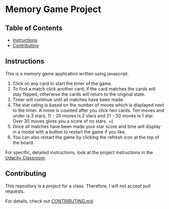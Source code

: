 # Memory Game Project

## Table of Contents

* [Instructions](#instructions)
* [Contributing](#contributing)

## Instructions

This is a memory game application written using javascript. 

1. Click on any card to start the timer of the game.
2. To find a match click another card; if the card matches the cards will stay flipped, otherwise the cards will return to the original state.
3. Timer will continue until all matches have been made.
4. The star rating is based on the number of moves which is displayed next to the timer. A move is counted after you click two cards. Ten moves and under is 3 stars, 11 - 20 moves is 2 stars and 21 - 30 moves is 1 star. Over 30 moves gives you a score of no stars. =(
4. Once all matches have been made your star score and time will display in a modal with a button to restart the game if you like.
5. You can also restart the game by clicking the refresh icon at the top of the board.

For specific, detailed instructions, look at the project instructions in the [Udacity Classroom](https://classroom.udacity.com/me).

## Contributing

This repository is a project for a class. Therefore, I will not accept pull requests.

For details, check out [CONTRIBUTING.md](CONTRIBUTING.md).
